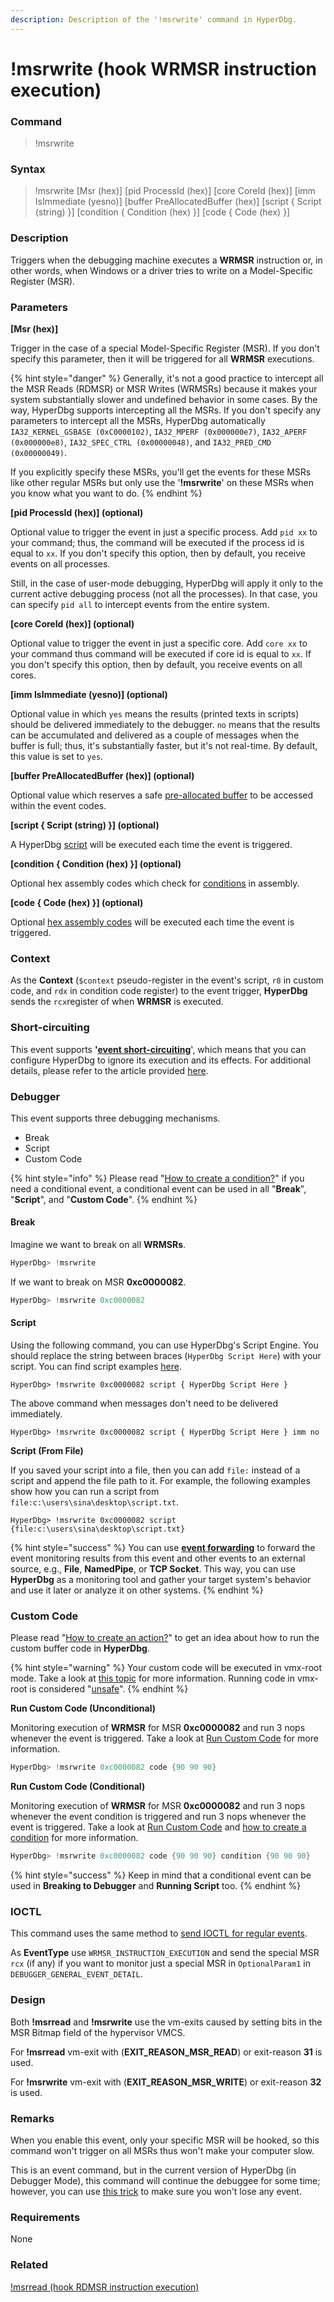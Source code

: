 ```yaml
---
description: Description of the '!msrwrite' command in HyperDbg.
---
```


# !msrwrite (hook WRMSR instruction execution)

### Command

> !msrwrite

### Syntax

> !msrwrite \[Msr (hex)] \[pid ProcessId (hex)] \[core CoreId (hex)] \[imm IsImmediate (yesno)] \[buffer PreAllocatedBuffer (hex)] \[script { Script (string) }] \[condition { Condition (hex) }] \[code { Code (hex) }]

### Description

Triggers when the debugging machine executes a **WRMSR** instruction or, in other words, when Windows or a driver tries to write on a Model-Specific Register (MSR).

### Parameters

**\[Msr (hex)]**

Trigger in the case of a special Model-Specific Register (MSR). If you don't specify this parameter, then it will be triggered for all **WRMSR** executions.

{% hint style="danger" %}
Generally, it's not a good practice to intercept all the MSR Reads (RDMSR) or MSR Writes (WRMSRs) because it makes your system substantially slower and undefined behavior in some cases. By the way, HyperDbg supports intercepting all the MSRs. If you don't specify any parameters to intercept all the MSRs, HyperDbg automatically  `IA32_KERNEL_GSBASE (0xC0000102)`, `IA32_MPERF (0x000000e7)`, `IA32_APERF (0x000000e8)`, `IA32_SPEC_CTRL (0x00000048)`, and `IA32_PRED_CMD (0x00000049)`.&#x20;

If you explicitly specify these MSRs, you'll get the events for these MSRs like other regular MSRs but only use the '**!msrwrite**' on these MSRs when you know what you want to do.
{% endhint %}

**\[pid ProcessId (hex)] (optional)**

Optional value to trigger the event in just a specific process. Add `pid xx` to your command; thus, the command will be executed if the process id is equal to `xx`. If you don't specify this option, then by default, you receive events on all processes.

Still, in the case of user-mode debugging, HyperDbg will apply it only to the current active debugging process (not all the processes). In that case, you can specify `pid all` to intercept events from the entire system.

**\[core CoreId (hex)] (optional)**

Optional value to trigger the event in just a specific core. Add `core xx` to your command thus command will be executed if core id is equal to `xx`. If you don't specify this option, then by default, you receive events on all cores.

**\[imm IsImmediate (yesno)] (optional)**

Optional value in which `yes` means the results (printed texts in scripts) should be delivered immediately to the debugger. `no` means that the results can be accumulated and delivered as a couple of messages when the buffer is full; thus, it's substantially faster, but it's not real-time. By default, this value is set to `yes`.

**\[buffer PreAllocatedBuffer (hex)] (optional)**

Optional value which reserves a safe [pre-allocated buffer](https://docs.hyperdbg.org/using-hyperdbg/prerequisites/how-to-create-an-action#pre-allocated-buffers) to be accessed within the event codes.

**\[script { Script (string) }] (optional)**

A HyperDbg [script](https://docs.hyperdbg.org/using-hyperdbg/prerequisites/how-to-create-an-action#script) will be executed each time the event is triggered.

**\[condition { Condition (hex) }]  (optional)**

Optional hex assembly codes which check for [conditions](https://docs.hyperdbg.org/using-hyperdbg/prerequisites/how-to-create-a-condition) in assembly.

**\[code { Code (hex) }]  (optional)**

Optional [hex assembly codes](https://docs.hyperdbg.org/using-hyperdbg/prerequisites/how-to-create-an-action#custom-codes) will be executed each time the event is triggered.

### Context

As the **Context** (`$context` pseudo-register in the event's script, `r8` in custom code, and `rdx` in condition code register) to the event trigger, **HyperDbg** sends the `rcx`register of when **WRMSR** is executed.

### Short-circuiting

This event supports **'**[**event short-circuiting**](https://docs.hyperdbg.org/tips-and-tricks/misc/event-short-circuiting)', which means that you can configure HyperDbg to ignore its execution and its effects. For additional details, please refer to the article provided [here](https://docs.hyperdbg.org/tips-and-tricks/misc/event-short-circuiting).

### Debugger

This event supports three debugging mechanisms.

* Break
* Script
* Custom Code

{% hint style="info" %}
Please read "[How to create a condition?](https://docs.hyperdbg.org/using-hyperdbg/prerequisites/how-to-create-a-condition)" if you need a conditional event, a conditional event can be used in all "**Break**", "**Script**", and "**Custom Code**".
{% endhint %}

#### Break

Imagine we want to break on all **WRMSRs**.

```c
HyperDbg> !msrwrite
```

If we want to break on MSR **0xc0000082**.

```c
HyperDbg> !msrwrite 0xc0000082
```

#### Script

Using the following command, you can use HyperDbg's Script Engine. You should replace the string between braces (`HyperDbg Script Here`) with your script. You can find script examples [here](https://docs.hyperdbg.org/commands/scripting-language/examples).

```
HyperDbg> !msrwrite 0xc0000082 script { HyperDbg Script Here }
```

The above command when messages don't need to be delivered immediately.

```
HyperDbg> !msrwrite 0xc0000082 script { HyperDbg Script Here } imm no
```

**Script (From File)**

If you saved your script into a file, then you can add `file:` instead of a script and append the file path to it. For example, the following examples show how you can run a script from `file:c:\users\sina\desktop\script.txt`.

```
HyperDbg> !msrwrite 0xc0000082 script {file:c:\users\sina\desktop\script.txt}
```

{% hint style="success" %}
You can use [**event forwarding**](https://docs.hyperdbg.org/tips-and-tricks/misc/event-forwarding) to forward the event monitoring results from this event and other events to an external source, e.g., **File**, **NamedPipe**, or **TCP Socket**. This way, you can use **HyperDbg** as a monitoring tool and gather your target system's behavior and use it later or analyze it on other systems.
{% endhint %}

### Custom Code

Please read "[How to create an action?](https://docs.hyperdbg.org/using-hyperdbg/prerequisites/how-to-create-an-action)" to get an idea about how to run the custom buffer code in **HyperDbg**.

{% hint style="warning" %}
Your custom code will be executed in vmx-root mode. Take a look at [this topic](https://docs.hyperdbg.org/tips-and-tricks/considerations/vmx-root-mode-vs-vmx-non-root-mode) for more information. Running code in vmx-root is considered "[unsafe](https://docs.hyperdbg.org/tips-and-tricks/considerations/the-unsafe-behavior)".
{% endhint %}

**Run Custom Code (Unconditional)**

Monitoring execution of **WRMSR** for MSR **0xc0000082** and run 3 nops whenever the event is triggered. Take a look at [Run Custom Code](https://docs.hyperdbg.org/using-hyperdbg/prerequisites/how-to-create-an-action#run-custom-codes) for more information.

```c
HyperDbg> !msrwrite 0xc0000082 code {90 90 90}
```

**Run Custom Code (Conditional)**

Monitoring execution of **WRMSR** for MSR **0xc0000082** and run 3 nops whenever the event condition is triggered and run 3 nops whenever the event is triggered. Take a look at [Run Custom Code](https://docs.hyperdbg.org/using-hyperdbg/prerequisites/how-to-create-an-action#run-custom-codes) and [how to create a condition](https://docs.hyperdbg.org/using-hyperdbg/prerequisites/how-to-create-a-condition) for more information.

```c
HyperDbg> !msrwrite 0xc0000082 code {90 90 90} condition {90 90 90}
```

{% hint style="success" %}
Keep in mind that a conditional event can be used in **Breaking to Debugger** and **Running Script** too.
{% endhint %}

### IOCTL

This command uses the same method to [send IOCTL for regular events](https://docs.hyperdbg.org/using-hyperdbg/sdk/ioctl/event-registration).

As **EventType** use `WRMSR_INSTRUCTION_EXECUTION` and send the special MSR `rcx` (if any) if you want to monitor just a special MSR in `OptionalParam1` in `DEBUGGER_GENERAL_EVENT_DETAIL`.

### Design

Both **!msrread** and **!msrwrite** use the vm-exits caused by setting bits in the MSR Bitmap field of the hypervisor VMCS.

For **!msrread** vm-exit with (**EXIT\_REASON\_MSR\_READ**) or exit-reason **31** is used.

For **!msrwrite** vm-exit with (**EXIT\_REASON\_MSR\_WRITE**) or exit-reason **32** is used.

### Remarks

When you enable this event, only your specific MSR will be hooked, so this command won't trigger on all MSRs thus won't make your computer slow.

This is an event command, but in the current version of HyperDbg (in Debugger Mode), this command will continue the debuggee for some time; however, you can use [this trick](https://docs.hyperdbg.org/tips-and-tricks/misc/enable-and-disable-events-in-debugger-mode) to make sure you won't lose any event.

### Requirements

None

### Related

[!msrread (hook RDMSR instruction execution)](https://docs.hyperdbg.org/commands/extension-commands/msrread)
